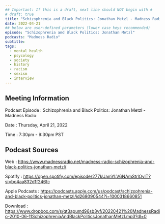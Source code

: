 ```yaml
---
## Important: If this is a draft, next line should NOT begin with #
# draft: true
title: "Schizophrenia and Black Politics: Jonathan Metzl - Madness Radio"
date: 2022-04-21
## below are user-defined parameters (lower case keys recommended)
episode: "Schizophrenia and Black Politics: Jonathan Metzl"
podcasts: "Madness Radio"
subtitle:
tags:
  - mental health
  - psycology
  - society
  - history
  - racism
  - sexism
  - interview
---
```


## Meeting Information

Podcast Episode
:   Schizophrenia and Black Politics: Jonathan Metzl - Madness Radio

Date
:   Thursday, April 21, 2022

Time
:   7:30pm - 9:30pm PST

## Podcast Sources

Web
:   https://www.madnessradio.net/madness-radio-schizophrenia-and-black-politics-jonathan-metzl/

Spotify
:   https://open.spotify.com/episode/277kUamYLV6NAmStrlOvIT?si=bc4aa832d1f246fc

Apple Podcasts
:   https://podcasts.apple.com/us/podcast/schizophrenia-and-black-politics-jonathan-metzl/id268090544?i=1000318660851

Download
:   https://www.dropbox.com/s/qt3apumd96sb3yf/20220421%20MadnessRadio-2010-06-11SchizophreniaAndBlackPoliticsJonathanMetzl.mp3?dl=0

